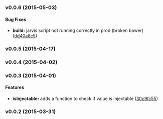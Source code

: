 <a name="v0.0.6"></a>
### v0.0.6 (2015-05-03)


#### Bug Fixes

* **build:** jarvis script not running correctly in prod (broken bower) ([dd40a8c5](git@github.com:cork-labs/ng.cork.util/commit/dd40a8c53ceefcf50c1a1dae10c282683da07c21))

<a name="v0.0.5"></a>
### v0.0.5 (2015-04-17)

<a name="v0.0.4"></a>
### v0.0.4 (2015-04-02)

<a name="v0.0.3"></a>
### v0.0.3 (2015-04-01)


#### Features

* **isInjectable:** adds a function to check if value is injectable ([30c9fc55](git@github.com:cork-labs/ng.cork.util/commit/30c9fc550e65cffbdd2145f63739382bf0570889))

<a name="v0.0.2"></a>
### v0.0.2 (2015-03-31)

